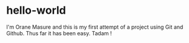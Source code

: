 # hello-world
I'm Orane Masure and this is my first attempt of a project using Git and Github.
Thus far it has been easy.
Tadam !
